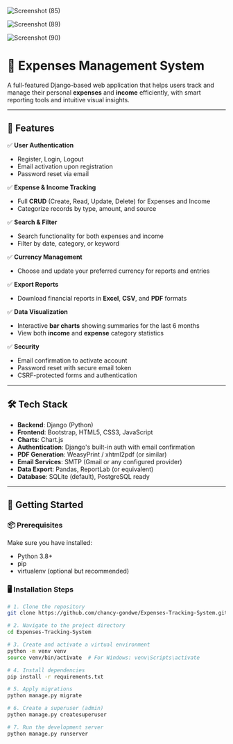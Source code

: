 

![Screenshot (85)](https://github.com/user-attachments/assets/d0f34320-0e74-498b-be13-d142137f246c)


![Screenshot (89)](https://github.com/user-attachments/assets/7eb07ff4-c4a7-425d-81bf-433595122527)

![Screenshot (90)](https://github.com/user-attachments/assets/89a02e5e-bf84-45aa-acba-4edfe6b146cd)


# 💸 Expenses Management System


A full-featured Django-based web application that helps users track and manage their personal **expenses** and **income** efficiently, with smart reporting tools and intuitive visual insights.

---

## 🌟 Features

✅ **User Authentication**
- Register, Login, Logout
- Email activation upon registration
- Password reset via email

✅ **Expense & Income Tracking**
- Full **CRUD** (Create, Read, Update, Delete) for Expenses and Income
- Categorize records by type, amount, and source

✅ **Search & Filter**
- Search functionality for both expenses and income
- Filter by date, category, or keyword

✅ **Currency Management**
- Choose and update your preferred currency for reports and entries

✅ **Export Reports**
- Download financial reports in **Excel**, **CSV**, and **PDF** formats

✅ **Data Visualization**
- Interactive **bar charts** showing summaries for the last 6 months
- View both **income** and **expense** category statistics

✅ **Security**
- Email confirmation to activate account
- Password reset with secure email token
- CSRF-protected forms and authentication

---

## 🛠️ Tech Stack

- **Backend**: Django (Python)
- **Frontend**: Bootstrap, HTML5, CSS3, JavaScript
- **Charts**: Chart.js
- **Authentication**: Django's built-in auth with email confirmation
- **PDF Generation**: WeasyPrint / xhtml2pdf (or similar)
- **Email Services**: SMTP (Gmail or any configured provider)
- **Data Export**: Pandas, ReportLab (or equivalent)
- **Database**: SQLite (default), PostgreSQL ready

---

## 🚀 Getting Started

### 📦 Prerequisites

Make sure you have installed:
- Python 3.8+
- pip
- virtualenv (optional but recommended)

### 🖥️ Installation Steps

```bash
# 1. Clone the repository
git clone https://github.com/chancy-gondwe/Expenses-Tracking-System.git

# 2. Navigate to the project directory
cd Expenses-Tracking-System

# 3. Create and activate a virtual environment
python -m venv venv
source venv/bin/activate  # For Windows: venv\Scripts\activate

# 4. Install dependencies
pip install -r requirements.txt

# 5. Apply migrations
python manage.py migrate

# 6. Create a superuser (admin)
python manage.py createsuperuser

# 7. Run the development server
python manage.py runserver
